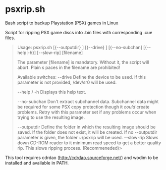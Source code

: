 # psxrip.sh
Bash script to backup Playstation (PSX) games in Linux

Script for ripping PSX game discs into .bin files with corresponding .cue files.

> Usage:
>  psxrip.sh [{--outputdir} <value>] [{--drive} <value>] [{--no-subchan] [{--help|-h}] [--slow-rip] [filename]
>
> The parameter [filename] is mandatory. Without it, the script will abort. Plain
s paces in the filename are prohibited!
>
>Available switches:
>  --drive       Define the device to be used. If this parameter is not
>                provided, /dev/sr0 will be used.
>
>  --help / -h   Displays this help text.
>
>  --no-subchan  Don't extract subchannel data. Subchannel data might be
>                required for some PSX copy protection though it *could* create
>                problems. Retry with this parameter set if any problems occur
>                when trying to use the resulting image.
>
>  --outputdir   Define the folder in which the resulting image should be saved.
>                If the folder does not exist, it will be created. If no
>                --outputdir parameter is given, the folder ~/psxrip will be
>                used.
>  --slow-rip    Slows down CD-ROM reader to it minimum read speed to get a 
>                better quality rip. This slows ripping process. (Recommeneded)>

This tool requires cdrdao (http://cdrdao.sourceforge.net/) and wodim to be installed and
available in PATH.